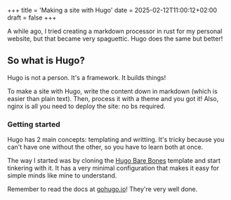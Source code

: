 +++
title = 'Making a site with Hugo'
date = 2025-02-12T11:00:12+02:00
draft = false
+++

A while ago, I tried creating a markdown processor in rust
for my personal website,
but that became very spaguettic.
Hugo does the same but better!

## So what is Hugo?
Hugo is not a person.
It's a framework. It builds things!

To make a site with Hugo,
write the content down in markdown
(which is easier than plain text).
Then, process it with a theme and you got it!
Also, nginx is all you need to deploy the site:
no bs required.

### Getting started
Hugo has 2 main concepts: templating and writting.
It's tricky because you can't have one without the other,
so you have to learn both at once.

The way I started was by cloning the
[Hugo Bare Bones](https://about-hugo.github.io/examples/hugo-bare-bones/)
template and start tinkering with it.
It has a very minimal configuration that makes it easy
for simple minds like mine to understand.

Remember to read the docs at [gohugo.io](https://gohugo.io)!
They're very well done.
